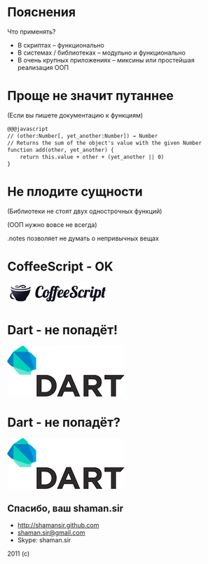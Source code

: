 <!SLIDE subsection transition=uncover>

# Пояснения #

<!SLIDE bullets inclremental transition=uncover>

Что применять?

* В скриптах – функционально
* В системах / библиотеках – модульно и функционально
* В очень крупных приложениях – миксины или простейшая реализация ООП

<!SLIDE transition=uncover>

# Проще не значит путаннее #

(Если вы пишете документацию к функциям)

    @@@javascript
    // (other:Number[, yet_another:Number]) → Number
    // Returns the sum of the object's value with the given Number
    function add(other, yet_another) {
        return this.value + other + (yet_another || 0)
    }


<!SLIDE transition=uncover>

# Не плодите сущности #

(Библиотеки не стоят двух однострочных функций)

(ООП нужно вовсе не всегда)

<!SLIDE transition=uncover>

.notes позволяет не думать о непривычных вещах

# CoffeeScript - OK #

![CoffeeScript](coffeescript.png)

<!SLIDE transition=uncover>

# Dart - не попадёт! #

![Dart](dart.png)

<!SLIDE transition=uncover>

# Dart - не попадёт? #

![Dart](dart.png)

<!SLIDE transition=uncover>

## Спасибо, ваш shaman.sir ##

* http://shamansir.github.com
* shaman.sir@gmail.com
* Skype: shaman.sir

2011 (c)
